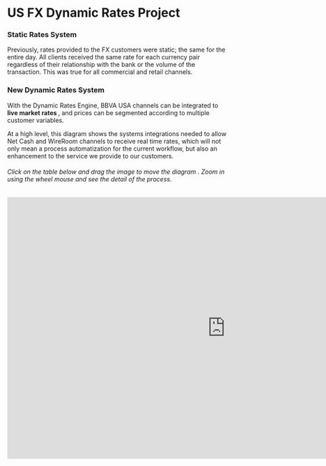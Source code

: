 # US FX Dynamic Rates Project


<H3> Static Rates System </H3>
<p> Previously, rates provided to the FX customers were static; the same for the entire day. 
All clients received the same rate for each currency pair regardless of their relationship with the bank or the volume of the transaction. This was true for all commercial and retail channels. </p>


<H3> New Dynamic Rates System  </H3>
<p> With the Dynamic Rates Engine, BBVA USA channels can be integrated to <strong>live market rates </strong>, and prices can be segmented according to multiple customer variables. </p>

<p> At a high level, this diagram shows the systems integrations needed to allow Net Cash and WireRoom channels to receive real time rates, which will not only mean a process automatization for the current workflow, but also an enhancement to the service we provide to our customers. </p>

<H6> <em> Click on the table below and drag the image to move the diagram . Zoom in using the wheel mouse and see the detail of the process. </em> </H6>

<iframe width="1000" height="600" src="https://miro.com/app/embed/o9J_krHu_lY=/?" frameborder="0" scrolling="no" allowfullscreen></iframe>
